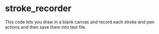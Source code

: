 # stroke_recorder
This code lets you draw in a blank canvas and record each stroke and pen actions and then save them into text file.
